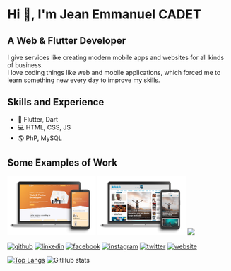 
# Hi 👋, I'm **Jean Emmanuel CADET**
## A Web & Flutter Developer


I give services like creating modern mobile apps and websites for all kinds of business.<br/>
I love coding things like web and mobile applications, which forced me to learn something new every day to improve my skills.

## Skills and Experience

* 📱 Flutter, Dart
* 💻 HTML, CSS, JS
* 🌎 PhP, MySQL

## Some Examples of Work
<img src="https://github.com/jecode93/jecode93/blob/f1bd375a3dd879afa07c06fe98cf0cc0064ae5a5/jec.png" width="200" > <img src="https://github.com/jecode93/jecode93/blob/f1bd375a3dd879afa07c06fe98cf0cc0064ae5a5/cdi.png" width="200" > <img src="https://github.com/jecode93/jecode93/blob/f1bd375a3dd879afa07c06fe98cf0cc0064ae5a5/cdeph.png" width="200" >



[<img src='https://cdn.jsdelivr.net/npm/simple-icons@3.0.1/icons/github.svg' alt='github' height='40'>](https://github.com/https://github.com/jecode93)  [<img src='https://cdn.jsdelivr.net/npm/simple-icons@3.0.1/icons/linkedin.svg' alt='linkedin' height='40'>](https://www.linkedin.com/in/https://www.linkedin.com/in/jean-emmanuel-cadet-169a51137//)  [<img src='https://cdn.jsdelivr.net/npm/simple-icons@3.0.1/icons/facebook.svg' alt='facebook' height='40'>](https://www.facebook.com/https://www.facebook.com/jecode93?_rdc=1&_rdr)  [<img src='https://cdn.jsdelivr.net/npm/simple-icons@3.0.1/icons/instagram.svg' alt='instagram' height='40'>](https://www.instagram.com/https://www.instagram.com/jec_ode93//)  [<img src='https://cdn.jsdelivr.net/npm/simple-icons@3.0.1/icons/twitter.svg' alt='twitter' height='40'>](https://twitter.com/https://twitter.com/jecode93)  [<img src='https://cdn.jsdelivr.net/npm/simple-icons@3.0.1/icons/icloud.svg' alt='website' height='40'>](https://jeanemmanuelcadet.com)  

[![Top Langs](https://github-readme-stats.vercel.app/api/top-langs/?username=jecode93)](https://github.com/anuraghazra/github-readme-stats) ![GitHub stats](https://github-readme-stats.vercel.app/api?username=jecode93&show_icons=true)  

